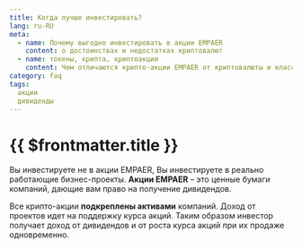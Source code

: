 ```yaml
---
title: Когда лучше инвестировать?
lang: ru-RU
meta:
  - name: Почему выгодно инвестировать в акции EMPAER 
    content: о достоинствах и недостатках криптовалют
  - name: токены, крипта, криптоакции
    content: Чем отличаются крипто-акции EMPAER от криптовалюты и классических акций?
category: faq
tags: 
  акции
  дивиденды
---
```



# {{ $frontmatter.title }} 

Вы инвестируете не в акции EMPAER, Вы инвестируете в реально работающие бизнес-проекты. **Акции EMPAER** – это ценные бумаги компаний, дающие вам право на получение дивидендов. 

Все крипто-акции **подкреплены активами** компаний. Доход от проектов идет на поддержку курса акций. Таким образом инвестор получает доход от дивидендов и от роста курса акций при их продаже одновременно.


